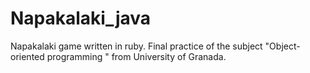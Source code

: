 # Napakalaki_java

Napakalaki game written in ruby. Final practice of the subject "Object-oriented programming " from University of Granada.
